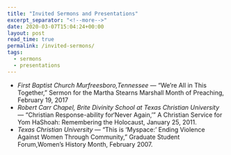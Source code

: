 ```yaml
---
title: "Invited Sermons and Presentations"
excerpt_separator: "<!--more-->"
date: 2020-03-07T15:04:24+00:00
layout: post
read_time: true
permalink: /invited-sermons/
tags:
  - sermons
  - presentations
---
```


  - _First Baptist Church Murfreesboro,Tennessee_ &mdash; “We’re All in This Together,” Sermon for the Martha Stearns Marshall Month of Preaching, February 19, 2017
  - _Robert Carr Chapel, Brite Divinity School at Texas Christian University_ &mdash; “Christian Response-ability for‘Never Again,’” A Christian Service for Yom HaShoah: Remembering the Holocaust, January 25, 2011.
  - _Texas Christian University_ &mdash; “This is ‘Myspace:’ Ending Violence Against Women Through Community,” Graduate Student Forum,Women’s History Month, February 2007.
